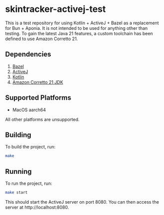 # skintracker-activej-test

This is a test repository for using Kotlin + ActiveJ + Bazel as a replacement for Bun + Aponia. It is not intended to be used for anything other than testing. To gain the latest Java 21 features, a custom toolchain has been defined to use Amazon Corretto 21.

## Dependencies

1. [Bazel](https://bazel.build/)
2. [ActiveJ](https://activej.io/)
3. [Kotlin](https://kotlinlang.org/)
4. [Amazon Corretto 21 JDK](https://docs.aws.amazon.com/corretto/latest/corretto-21-ug/downloads-list.html)

## Supported Platforms

* MacOS aarch64

All other platforms are unsupported.

## Building

To build the project, run:

```bash
make
```

## Running

To run the project, run:

```bash
make start
```

This should start the ActiveJ server on port 8080. You can then access the server at http://localhost:8080.
